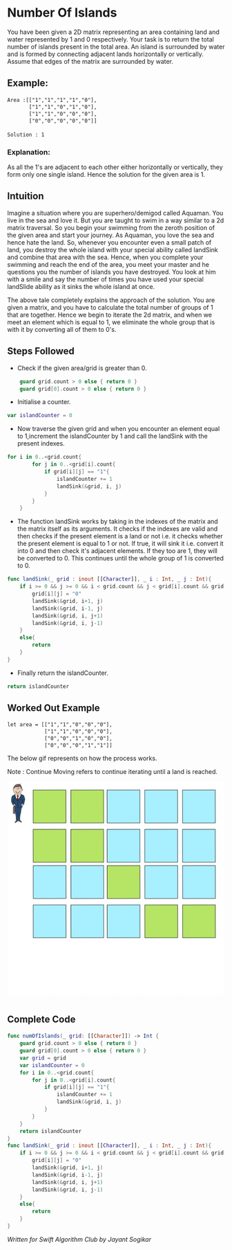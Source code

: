 # Number Of Islands
You have been given a 2D matrix representing an area containing land and water represented by 1 and 0 respectively. Your task is to return the total number of islands present in the total area. An island is surrounded by water and is formed by connecting adjacent lands horizontally or vertically. Assume that edges of the matrix are surrounded by water.

## Example:
```
Area :[["1","1","1","1","0"],
       ["1","1","0","1","0"],
       ["1","1","0","0","0"],
       ["0","0","0","0","0"]]

Solution : 1
```
### Explanation:
As all the 1's are adjacent to each other either horizontally or vertically, they form only one single island. Hence the solution for the given area is 1.

## Intuition
Imagine a situation where you are superhero/demigod called Aquaman. You live in the sea and love it. But you are taught to swim in a way similar to a 2d matrix traversal. So you begin your swimming from the zeroth position of the given area and start your journey. As Aquaman, you love the sea and hence hate the land. So, whenever you encounter even a small patch of land, you destroy the whole island with your special ability called landSink and combine that area with the sea. Hence, when you complete your swimming and reach the end of the area, you meet your master and he questions you the number of islands you have destroyed. You look at him with a smile and say the number of times you have used your special landSlide ability as it sinks the whole island at once.

The above tale completely explains the approach of the solution. You are given a matrix, and you have to calculate the total number of groups of 1 that are together. Hence we begin to iterate the 2d matrix, and when we meet an element which is equal to 1, we eliminate the whole group that is with it by converting all of them to 0's.

## Steps Followed
* Check if the given area/grid is greater than 0.
```swift
    guard grid.count > 0 else { return 0 }
    guard grid[0].count > 0 else { return 0 }
```
* Initialise a counter.
```swift 
var islandCounter = 0 
```
* Now traverse the given grid and when you encounter an element equal to 1,increment the islandCounter by 1 and call the landSink with the present indexes.
```swift
for i in 0..<grid.count{
        for j in 0..<grid[i].count{
            if grid[i][j] == "1"{
                islandCounter += 1
                landSink(&grid, i, j)
            }
        }
    }
```
* The function landSink works by taking in the indexes of the matrix and the matrix itself as its arguments. It checks if the indexes are valid and then checks if the present element is a land or not i.e. it checks whether the present element is equal to 1 or not. If true, it will sink it i.e. convert it into 0 and then check it's adjacent elements. If they too are 1, they will be converted to 0. This continues until the whole group of 1 is converted to 0.
```swift
func landSink(_ grid : inout [[Character]], _ i : Int, _ j : Int){
    if i >= 0 && j >= 0 && i < grid.count && j < grid[i].count && grid[i][j] == "1" {
        grid[i][j] = "0"
        landSink(&grid, i+1, j)
        landSink(&grid, i-1, j)
        landSink(&grid, i, j+1)
        landSink(&grid, i, j-1)
    }
    else{
        return
    }
}
```
* Finally return the islandCounter.
```swift
return islandCounter
```
## Worked Out Example
```
let area = [["1","1","0","0","0"],
            ["1","1","0","0","0"],
            ["0","0","1","0","0"],
            ["0","0","0","1","1"]]
```
The below gif represents on how the process works.

Note : Continue Moving refers to continue iterating until a land is reached.

![Island Gif](https://github.com/TheNova22/swift-algorithm-club/blob/numislands/Number%20Of%20Islands/Example.gif)

## Complete Code
```swift
func numOfIslands(_ grid: [[Character]]) -> Int {
    guard grid.count > 0 else { return 0 }
    guard grid[0].count > 0 else { return 0 }
    var grid = grid
    var islandCounter = 0
    for i in 0..<grid.count{
        for j in 0..<grid[i].count{
            if grid[i][j] == "1"{
                islandCounter += 1
                landSink(&grid, i, j)
            }
        }
    }
    return islandCounter
}
func landSink(_ grid : inout [[Character]], _ i : Int, _ j : Int){
    if i >= 0 && j >= 0 && i < grid.count && j < grid[i].count && grid[i][j] == "1" {
        grid[i][j] = "0"
        landSink(&grid, i+1, j)
        landSink(&grid, i-1, j)
        landSink(&grid, i, j+1)
        landSink(&grid, i, j-1)
    }
    else{
        return
    }
}

```
*Written for Swift Algorithm Club by Jayant Sogikar*
